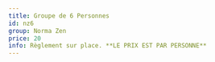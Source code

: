 ```yaml
---
title: Groupe de 6 Personnes
id: nz6
group: Norma Zen
price: 20
info: Règlement sur place. **LE PRIX EST PAR PERSONNE**
---
```

